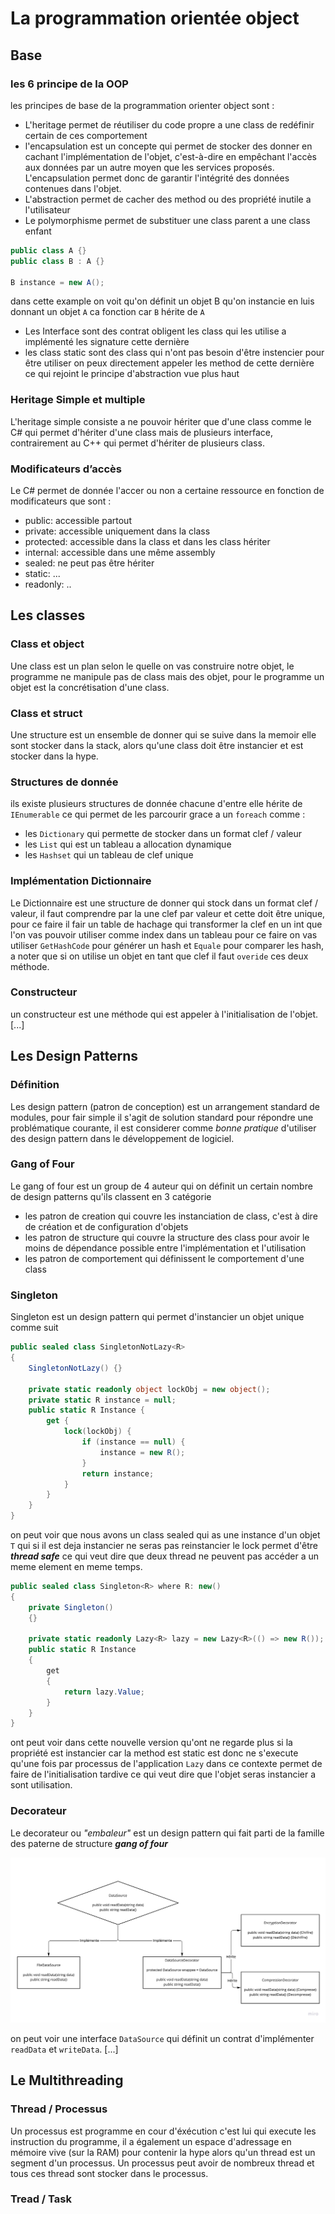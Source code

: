 # La programmation orientée object

## Base
### les 6 principe de la OOP
les principes de base de la programmation orienter object sont :

 - L'heritage permet de réutiliser du code propre a une class de redéfinir certain de ces comportement
 - l'encapsulation est un concepte qui permet de stocker des donner en cachant l'implémentation de l'objet, c'est-à-dire en empêchant l'accès aux données par un autre moyen que les services proposés. L'encapsulation permet donc de garantir l'intégrité des données contenues dans l'objet.
 - L'abstraction permet de cacher des method ou des propriété inutile a l'utilisateur
 - Le polymorphisme permet de substituer une class parent a une class enfant
 ```cs
 public class A {}
 public class B : A {}

B instance = new A();
 ``` 
 dans cette example on voit qu'on définit un objet B qu'on instancie en luis donnant un objet `A` ca fonction car `B` hérite de `A`

 - Les Interface sont des contrat obligent les class qui les utilise a implémenté les signature cette dernière
 - les class static sont des class qui n'ont pas besoin d'être instencier pour être utiliser on peux directement appeler les method de cette dernière ce qui rejoint le principe d'abstraction vue plus haut
 
### Heritage Simple et multiple

L'heritage simple consiste a ne pouvoir hériter que d'une class comme le C# qui permet d'hériter d'une class mais de plusieurs interface, contrairement au C++ qui permet d'hériter de plusieurs class.

### Modificateurs d’accès
 
 Le C# permet de donnée l'accer ou non a certaine ressource en fonction de modificateurs que sont : 
 

 - public: accessible partout
 - private: accessible uniquement dans la class
 - protected: accessible dans la class et dans les class hériter
 - internal: accessible dans une même assembly
 - sealed: ne peut pas être hériter
 - static: ...
 - readonly: ..

## Les classes

### Class et object

Une class est un plan selon le quelle on vas construire notre objet, le programme ne manipule pas de class mais des objet, pour le programme un objet est la concrétisation d'une class.

### Class et struct 

Une structure est un ensemble de donner qui se suive dans la memoir elle sont stocker dans la stack, alors qu'une class doit être instancier et est stocker dans la hype.

###  Structures de donnée

ils existe plusieurs structures de donnée chacune d'entre elle hérite de `IEnumerable` ce qui permet de les parcourir grace a un `foreach` comme :

- les `Dictionary` qui permette de stocker dans un format clef / valeur 
- les `List` qui est un tableau a allocation dynamique
- les `Hashset` qui un tableau de clef unique

### Implémentation Dictionnaire

Le Dictionnaire est une structure de donner qui stock dans un format clef / valeur, il faut comprendre par la une clef par valeur et cette doit être unique, pour ce faire il fair un table de hachage qui transformer la clef en un int que l'on vas pouvoir utiliser comme index dans un tableau pour ce faire on vas utiliser `GetHashCode`  pour générer un hash et `Equale` pour comparer les hash, a noter que si on utilise un objet en tant que clef il faut `overide` ces deux méthode. 

### Constructeur

un constructeur est une méthode qui est appeler à l'initialisation de l'objet. [...]


## Les Design Patterns

### Définition 

Les design pattern (patron de conception) est un arrangement standard de modules, pour fair simple il s'agit de solution standard pour répondre une problématique courante, il est considerer comme _bonne pratique_ d'utiliser des  design pattern dans le développement de logiciel.

### Gang of Four

Le gang of four est un group de 4 auteur qui on définit un certain nombre de design patterns qu'ils classent en 3 catégorie

- les patron de creation qui couvre les instanciation de class, c'est à dire de création et de configuration d'objets
- les patron de structure qui couvre la structure des class pour avoir le moins de dépendance possible entre l'implémentation et l'utilisation
- les patron de comportement qui définissent le comportement d'une class

### Singleton

Singleton est un design pattern qui permet d'instancier un objet unique comme suit
```cs
public sealed class SingletonNotLazy<R>
{  
    SingletonNotLazy() {}  

    private static readonly object lockObj = new object();
    private static R instance = null;
    public static R Instance {  
        get {  
            lock(lockObj) {  
                if (instance == null) {  
                    instance = new R();  
                }  
                return instance;  
            }  
        }  
    }  
} 
```
on peut voir que nous avons un class sealed qui as une instance d'un objet `T` qui si il est deja instancier ne seras pas reinstancier le lock permet d'être **_thread safe_** ce qui veut dire que deux thread ne peuvent pas accéder a un meme element en meme temps.
```cs
public sealed class Singleton<R> where R: new()
{
    private Singleton()
    {}

    private static readonly Lazy<R> lazy = new Lazy<R>(() => new R()); 
    public static R Instance    
    {    
        get    
        {
            return lazy.Value;    
        }    
    }
}
```
ont peut voir dans cette nouvelle version qu'ont ne regarde plus si la propriété est instancier car la method est static est donc ne s'execute qu'une fois par processus de l'application 
`Lazy` dans ce contexte permet de faire de l'initialisation tardive ce qui veut dire que l'objet seras instancier a sont utilisation.

### Decorateur

Le decorateur ou _"embaleur"_ est un design pattern qui fait parti de la famille des paterne de structure  **_gang of four_**

 ![](Image/decorator.jpg) 

on peut voir une interface `DataSource` qui définit un contrat d'implémenter `readData` et `writeData`. [...]

## Le Multithreading

### Thread / Processus 

Un  processus est programme en cour d'éxécution c'est lui qui execute les instruction du programme, il a également un espace d'adressage en mémoire vive (sur la RAM) pour contenir la hype alors qu'un thread est un segment d'un processus. Un processus peut avoir de nombreux thread et tous ces thread sont stocker dans le processus.

### Tread / Task

